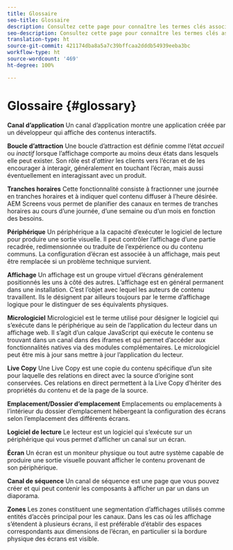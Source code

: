 ```yaml
---
title: Glossaire
seo-title: Glossaire
description: Consultez cette page pour connaître les termes clés associés à AEM Screens.
seo-description: Consultez cette page pour connaître les termes clés associés à AEM Screens.
translation-type: ht
source-git-commit: 421174dba8a5a7c39bffcaa2dddb54939eeba3bc
workflow-type: ht
source-wordcount: '469'
ht-degree: 100%

---
```



# Glossaire  {#glossary}

**Canal d’application** Un canal d’application montre une application créée par un développeur qui affiche des contenus interactifs.

**Boucle d’attraction** Une boucle d’attraction est définie comme l’état *accueil* ou *inactif* lorsque l’affichage comporte au moins deux états dans lesquels elle peut exister. Son rôle est d’*attirer* les clients vers l’écran et de les encourager à interagir, généralement en touchant l’écran, mais aussi éventuellement en interagissant avec un produit.

**Tranches horaires** Cette fonctionnalité consiste à fractionner une journée en tranches horaires et à indiquer quel contenu diffuser à l’heure désirée. AEM Screens vous permet de planifier des canaux en termes de tranches horaires au cours d’une journée, d’une semaine ou d’un mois en fonction des besoins.

**Périphérique** Un périphérique a la capacité d’exécuter le logiciel de lecture pour produire une sortie visuelle. Il peut contrôler l’affichage d’une partie recadrée, redimensionnée ou traduite de l’expérience ou du contenu communs. La configuration d’écran est associée à un affichage, mais peut être remplacée si un problème technique survient.

**Affichage** Un affichage est un groupe virtuel d’écrans généralement positionnés les uns à côté des autres. L’affichage est en général permanent dans une installation. C’est l’objet avec lequel les auteurs de contenu travaillent. Ils le désignent par ailleurs toujours par le terme d’affichage logique pour le distinguer de ses équivalents physiques.

**Micrologiciel** Micrologiciel est le terme utilisé pour désigner le logiciel qui s’exécute dans le périphérique au sein de l’application du lecteur dans un affichage web. Il s’agit d’un calque JavaScript qui exécute le contenu se trouvant dans un canal dans des iframes et qui permet d’accéder aux fonctionnalités natives via des modules complémentaires. Le micrologiciel peut être mis à jour sans mettre à jour l’application du lecteur.

**Live Copy** Une Live Copy est une copie du contenu spécifique d’un site pour laquelle des relations en direct avec la source d’origine sont conservées. Ces relations en direct permettent à la Live Copy d’hériter des propriétés du contenu et de la page de la source.

**Emplacement/Dossier d’emplacement** Emplacements ou emplacements à l’intérieur du dossier d’emplacement hébergeant la configuration des écrans selon l’emplacement des différents écrans.

**Logiciel de lecture** Le lecteur est un logiciel qui s’exécute sur un périphérique qui vous permet d’afficher un canal sur un écran.

**Écran** Un écran est un moniteur physique ou tout autre système capable de produire une sortie visuelle pouvant afficher le contenu provenant de son périphérique.

**Canal de séquence** Un canal de séquence est une page que vous pouvez créer et qui peut contenir les composants à afficher un par un dans un diaporama.

**Zones** Les zones constituent une segmentation d’affichages utilisés comme entités d’accès principal pour les canaux. Dans les cas où les affichage s’étendent à plusieurs écrans, il est préférable d’établir des espaces correspondants aux dimensions de l’écran, en particulier si la bordure physique des écrans est visible.
